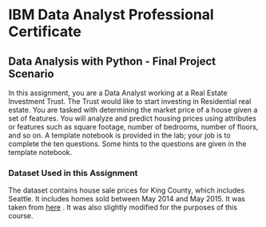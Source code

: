 # IBM Data Analyst Professional Certificate

## Data Analysis with Python - Final Project Scenario
In this assignment, you are a Data Analyst working at a Real Estate Investment Trust. The Trust would like to start investing in Residential real estate. You are tasked with determining the market price of a house given a set of features. You will analyze and predict housing prices using attributes or features such as square footage, number of bedrooms, number of floors, and so on. A template notebook is provided in the lab; your job is to complete the ten questions. Some hints to the questions are given in the template notebook.

### Dataset Used in this Assignment

The dataset contains house sale prices for King County, which includes Seattle. It includes homes sold between May 2014 and May 2015. It was taken from 
[here](https://www.kaggle.com/datasets/harlfoxem/housesalesprediction)
. It was also slightly modified for the purposes of this course. 
